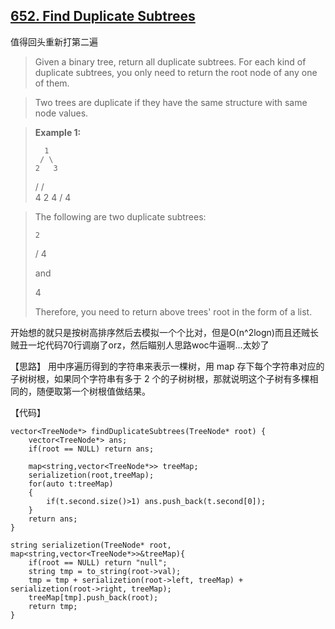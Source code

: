 ## [652. Find Duplicate Subtrees][1]

值得回头重新打第二遍

>  Given a binary tree, return all duplicate subtrees. For each kind of duplicate subtrees, you only need to return the root node of any one of them.

>Two trees are duplicate if they have the same structure with same node values.

>**Example 1:**
>
>       1
>      / \
>     2   3
>    /   / \
>   4   2   4
>      /
>     4

>The following are two duplicate subtrees:
>
>     2
>    /
>   4
>
>and
>
>   4
>
>Therefore, you need to return above trees' root in the form of a list. 

开始想的就只是按树高排序然后去模拟一个个比对，但是O(n^2logn)而且还贼长贼丑一坨代码70行调崩了orz，然后瞄别人思路woc牛逼啊...太妙了

【思路】
用中序遍历得到的字符串来表示一棵树，用 map 存下每个字符串对应的子树树根，如果同个字符串有多于 2 个的子树树根，那就说明这个子树有多棵相同的，随便取第一个树根值做结果。

【代码】
```
vector<TreeNode*> findDuplicateSubtrees(TreeNode* root) {
    vector<TreeNode*> ans;
    if(root == NULL) return ans;
    
	map<string,vector<TreeNode*>> treeMap;
	serializetion(root,treeMap);
	for(auto t:treeMap)
	{
		if(t.second.size()>1) ans.push_back(t.second[0]);
	}
	return ans;
}

string serializetion(TreeNode* root, map<string,vector<TreeNode*>>&treeMap){
	if(root == NULL) return "null";
	string tmp = to_string(root->val);
	tmp = tmp + serializetion(root->left, treeMap) + serializetion(root->right, treeMap);
	treeMap[tmp].push_back(root);
	return tmp;
}
```

[1]: https://leetcode.com/problems/find-duplicate-subtrees/description/